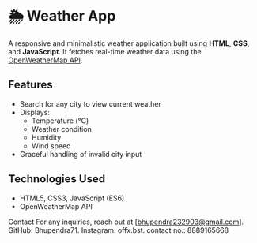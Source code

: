 # 🌦️ Weather App

A responsive and minimalistic weather application built using **HTML**, **CSS**, and **JavaScript**. It fetches real-time weather data using the [OpenWeatherMap API](https://openweathermap.org/api).

## Features

- Search for any city to view current weather
- Displays:
  - Temperature (°C)
  - Weather condition
  - Humidity
  - Wind speed
- Graceful handling of invalid city input

## Technologies Used

- HTML5, CSS3, JavaScript (ES6)
- OpenWeatherMap API

Contact
For any inquiries, reach out at [bhupendra232903@gmail.com].
GitHub: Bhupendra71.
Instagram: offx.bst.
contact no.: 8889165668
